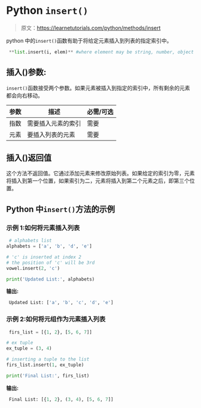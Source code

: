 # Python `insert()`

> 原文：<https://learnetutorials.com/python/methods/insert>

python 中的`insert()`函数有助于将给定元素插入到列表的指定索引中。

```py
 **list.insert(i, elem)** #where element may be string, number, object etc. 

```

## 插入()参数:

`insert()`函数接受两个参数。如果元素被插入到指定的索引中，所有剩余的元素都会向右移动。

| 参数 | 描述 | 必需/可选 |
| --- | --- | --- |
| 指数 | 需要插入元素的索引 | 需要 |
| 元素 | 要插入列表的元素 | 需要 |

## 插入()返回值

这个方法不返回值。它通过添加元素来修改原始列表。如果给定的索引为零，元素将插入到第一个位置，如果索引为二，元素将插入到第二个元素之后，即第三个位置。

## Python 中`insert()`方法的示例

### 示例 1:如何将元素插入列表

```py
 # alphabets list
alphabets = ['a', 'b', 'd', 'e']

# 'c' is inserted at index 2
# the position of 'c' will be 3rd
vowel.insert(2, 'c')

print('Updated List:', alphabets) 

```

**输出:**

```py
 Updated List: ['a', 'b', 'c', 'd', 'e'] 
```

### 示例 2:如何将元组作为元素插入列表

```py
 firs_list = [{1, 2}, [5, 6, 7]]

# ex tuple
ex_tuple = (3, 4)

# inserting a tuple to the list
firs_list.insert(1, ex_tuple)

print('Final List:', firs_list) 

```

**输出:**

```py
 Final List: [{1, 2}, (3, 4), [5, 6, 7]] 
```